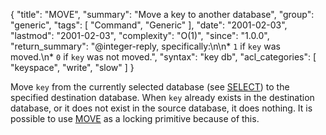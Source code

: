 {
  "title": "MOVE",
  "summary": "Move a key to another database",
  "group": "generic",
  "tags": [
    "Command",
    "Generic"
  ],
  "date": "2001-02-03",
  "lastmod": "2001-02-03",
  "complexity": "O(1)",
  "since": "1.0.0",
  "return_summary": "@integer-reply, specifically:\n\n* `1` if `key` was moved.\n* `0` if `key` was not moved.",
  "syntax": "key db",
  "acl_categories": [
    "keyspace",
    "write",
    "slow"
  ]
}

Move `key` from the currently selected database (see [SELECT](/commands/select)) to the specified
destination database.
When `key` already exists in the destination database, or it does not exist in
the source database, it does nothing.
It is possible to use [MOVE](/commands/move) as a locking primitive because of this.


